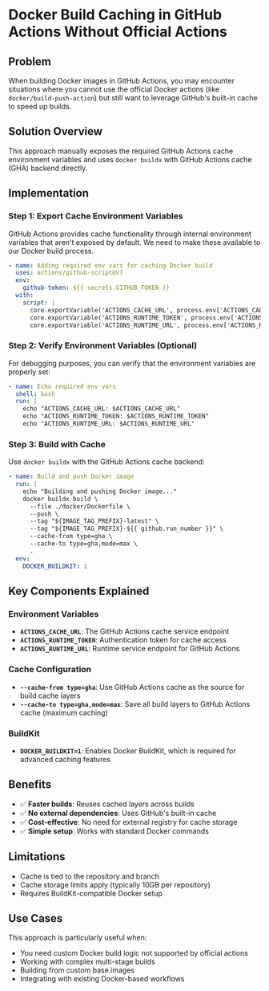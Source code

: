# Docker Build Caching in GitHub Actions Without Official Actions

## Problem

When building Docker images in GitHub Actions, you may encounter situations where you cannot use the official Docker actions (like `docker/build-push-action`) but still want to leverage GitHub's built-in cache to speed up builds.

## Solution Overview

This approach manually exposes the required GitHub Actions cache environment variables and uses `docker buildx` with GitHub Actions cache (GHA) backend directly.

## Implementation

### Step 1: Export Cache Environment Variables

GitHub Actions provides cache functionality through internal environment variables that aren't exposed by default. We need to make these available to our Docker build process.

```yaml
- name: Adding required env vars for caching Docker build
  uses: actions/github-script@v7
  env:
    github-token: ${{ secrets.GITHUB_TOKEN }}
  with:
    script: |
      core.exportVariable('ACTIONS_CACHE_URL', process.env['ACTIONS_CACHE_URL'])
      core.exportVariable('ACTIONS_RUNTIME_TOKEN', process.env['ACTIONS_RUNTIME_TOKEN'])
      core.exportVariable('ACTIONS_RUNTIME_URL', process.env['ACTIONS_RUNTIME_URL'])
```

### Step 2: Verify Environment Variables (Optional)

For debugging purposes, you can verify that the environment variables are properly set:

```yaml
- name: Echo required env vars
  shell: bash
  run: |
    echo "ACTIONS_CACHE_URL: $ACTIONS_CACHE_URL"
    echo "ACTIONS_RUNTIME_TOKEN: $ACTIONS_RUNTIME_TOKEN"
    echo "ACTIONS_RUNTIME_URL: $ACTIONS_RUNTIME_URL"
```

### Step 3: Build with Cache

Use `docker buildx` with the GitHub Actions cache backend:

```yaml
- name: Build and push Docker image
  run: |
    echo "Building and pushing Docker image..."
    docker buildx build \
      --file ./docker/Dockerfile \
      --push \
      --tag "${IMAGE_TAG_PREFIX}-latest" \
      --tag "${IMAGE_TAG_PREFIX}-${{ github.run_number }}" \
      --cache-from type=gha \
      --cache-to type=gha,mode=max \
      .
  env:
    DOCKER_BUILDKIT: 1
```

## Key Components Explained

### Environment Variables

- **`ACTIONS_CACHE_URL`**: The GitHub Actions cache service endpoint
- **`ACTIONS_RUNTIME_TOKEN`**: Authentication token for cache access
- **`ACTIONS_RUNTIME_URL`**: Runtime service endpoint for GitHub Actions

### Cache Configuration

- **`--cache-from type=gha`**: Use GitHub Actions cache as the source for build cache layers
- **`--cache-to type=gha,mode=max`**: Save all build layers to GitHub Actions cache (maximum caching)

### BuildKit

- **`DOCKER_BUILDKIT=1`**: Enables Docker BuildKit, which is required for advanced caching features

## Benefits

- ✅ **Faster builds**: Reuses cached layers across builds
- ✅ **No external dependencies**: Uses GitHub's built-in cache
- ✅ **Cost-effective**: No need for external registry for cache storage
- ✅ **Simple setup**: Works with standard Docker commands

## Limitations

- Cache is tied to the repository and branch
- Cache storage limits apply (typically 10GB per repository)
- Requires BuildKit-compatible Docker setup

## Use Cases

This approach is particularly useful when:

- You need custom Docker build logic not supported by official actions
- Working with complex multi-stage builds
- Building from custom base images
- Integrating with existing Docker-based workflows

